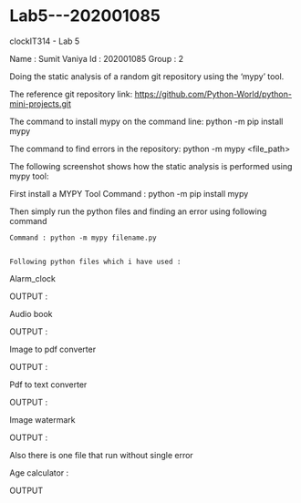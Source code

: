 # Lab5---202001085

clockIT314 - Lab 5


Name : Sumit Vaniya
Id       :    202001085
Group : 2

Doing the static analysis of a random git repository using the ‘mypy’ tool.


The reference git repository link: 
https://github.com/Python-World/python-mini-projects.git


The command to install mypy on the command line: python -m pip install mypy

The command to find errors in the repository: python -m mypy <file_path>

The following screenshot shows how the static analysis is performed using mypy tool:


First install a MYPY Tool
 Command : python -m pip install mypy





Then simply run the python files and finding an error using following command
 	
	Command : python -m mypy filename.py


    Following python files which i have used : 


Alarm_clock

OUTPUT : 


Audio book

OUTPUT : 


Image to pdf converter

OUTPUT : 



Pdf to text converter

OUTPUT : 

Image watermark

OUTPUT : 


Also there is one file that run without single error 

Age calculator : 

OUTPUT


